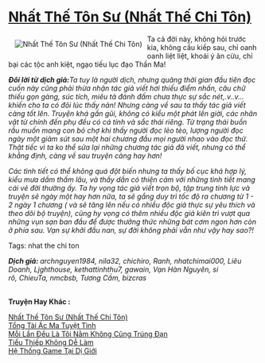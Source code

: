 <a href="https://utruyen.com/truyen/nhat-the-ton-su-nhat-the-chi-ton/17556/" title="Nhất Thế Tôn Sư (Nhất Thế Chi Tôn)"><h1>Nhất Thế Tôn Sư (Nhất Thế Chi Tôn)</h1></a><div style="display:table"><img align="right" style="float: left; padding: 10px;" src="https://utruyen.com/images/story/200x260/nhat-the-ton-su-nhat-the-chi-ton.jpg" alt="Nhất Thế Tôn Sư (Nhất Thế Chi Tôn)">Ta cả đời này, không hỏi trước kia, không cầu kiếp sau, chỉ oanh oanh liệt liệt, khoái ý ân cừu, chỉ bại các tộc anh kiệt, ngạo tiếu lục đạo Thần Ma!<p></p><b><i>Đôi lời từ dịch giả:</i></b><i>Ta tuy là người dịch, nhưng quãng thời gian đầu tiên đọc cuốn này cũng phải thừa nhận tác giả viết hơi thiếu điểm nhấn, câu chữ thiếu gọn gàng, súc tích, miêu tả đánh đấm chưa thực sự sắc nét,.v..v... khiến cho ta có đôi lúc thấy nản! Nhưng càng về sau ta thấy tác giả viết càng tốt lên. Truyện khá gần gũi, không có kiểu một phát lên giời, các nhân vật từ chính đến phụ đều có cá tính và sắc thái riêng. Từ trạng thái buồn rầu muốn mang con bỏ chợ khi thấy người đọc lèo tèo, lượng người đọc ngày một giảm sút sau một hai chương đầu mọi người nhao vào đọc thử. Thật tiếc vì ta ko thể sửa lại những chương tác giả đã viết, nhưng có thể khẳng định, càng về sau truyện càng hay hơn!<p></p>Các tình tiết có thể không quá đột biến nhưng ta thấy bố cục khá hợp lý, kiểu mưa dầm thấm lâu, và thấy dần có thiện cảm với những tình tiết mang cái vẻ đời thường ấy. Ta hy vọng tác giả viết trọn bộ, tập trung tinh lực và truyện sẽ ngày một hay hơn nữa, ta sẽ gắng duy trì tốc độ ra chương từ 1 - 2 ngày 1 chương ( và sẽ tăng lên nếu có nhiều độc giả thực sự yêu thích và theo dõi bộ truyện), cũng hy vọng có thêm nhiều độc giả kiên trì vượt qua những vụn sạn ban đầu để được thưởng thức những bát cơm ngon hơn còn ở phía sau. Vạn sự khởi đầu nan, sự đời không phải vẫn như vậy hay sao?!<p></p></i><p></p>Tags: nhat the chi ton<p></p><b><i>Dịch giả: </i></b><i>archnguyen1984, nila32, chichiro, Ranh, nhatchimai000, Liêu Doanh, Ljghthouse, kethattinhthu7, gawain, Vạn Hàn Nguyên, si rô, ChieuTa, nmcbsb, Tương Cầm, </i><i>bizcras</i></div><p><br><b>Truyện Hay Khác :</b></p><a href="https://utruyen.com/truyen/nhat-the-ton-su-nhat-the-chi-ton/17556/" alt="Nhất Thế Tôn Sư (Nhất Thế Chi Tôn)">Nhất Thế Tôn Sư (Nhất Thế Chi Tôn)</a><br/><a href="https://utruyen.com/truyen/tong-tai-ac-ma-tuyet-tinh/19533/" alt="Tổng Tài Ác Ma Tuyệt Tình">Tổng Tài Ác Ma Tuyệt Tình</a><br/><a href="https://github.com/quanluxury/ngontinh_top100/tree/master/19233" alt="Mỗi Lần Đều Là Tôi Nằm Không Cũng Trúng Đạn">Mỗi Lần Đều Là Tôi Nằm Không Cũng Trúng Đạn</a><br/><a href="https://github.com/quanluxury/ngontinh_top100/tree/master/17272" alt="Tiểu Thiếp Không Dễ Làm">Tiểu Thiếp Không Dễ Làm</a><br/><a href="https://www.google.sm/url?q=https%3A%2F%2Futruyen.com%2Ftruyen%2Fhe-thong-game-tai-di-gioi%2F17260%2F" alt="Hệ Thống Game Tại Dị Giới">Hệ Thống Game Tại Dị Giới</a><br/>